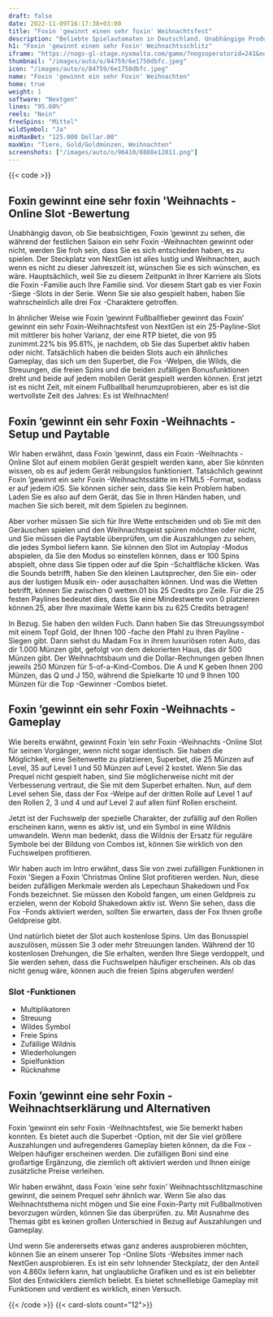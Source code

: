 ```yaml
---
draft: false
date: 2022-11-09T16:17:38+03:00
title: "Foxin 'gewinnt einen sehr foxin' Weihnachtsfest"
description: "Beliebte Spielautomaten in Deutschland. Unabhängige Produktbewertungen und exklusive Anmeldeangebote. Jetzt spielen!"
h1: "Foxin 'gewinnt einen sehr Foxin' Weihnachtsschlitz"
iframe: "https://nogs-gl-stage.nyxmalta.com/game/?nogsoperatorid=241&nogsgameid=70308&sessionid=&accountid=&nogsmode=demo&nogslang=en_us&nogscurrency=EUR&clienttype=html5&lobbyurl=http://demo.nyxinteractive.com?session="
thumbnail: "/images/auto/o/84759/6e1750dbfc.jpeg"
icon: "/images/auto/o/84759/6e1750dbfc.jpeg"
name: "Foxin 'gewinnt ein sehr Foxin' Weihnachten"
home: true
weight: 1
software: "Nextgen"
lines: "95.60%"
reels: "Nein"
freeSpins: "Mittel"
wildSymbol: "Ja"
minMaxBet: "125.000 Dollar.00"
maxWin: "Tiere, Gold/Goldmünzen, Weihnachten"
screenshots: ["/images/auto/o/96410/8888e12011.png"]
---
```


{{< code >}}<h2>Foxin gewinnt eine sehr foxin 'Weihnachts -Online Slot -Bewertung</h2><p>Unabhängig davon, ob Sie beabsichtigen, Foxin ’gewinnt zu sehen, die während der festlichen Saison ein sehr Foxin -Weihnachten gewinnt oder nicht, werden Sie froh sein, dass Sie es sich entschieden haben, es zu spielen. Der Steckplatz von NextGen ist alles lustig und Weihnachten, auch wenn es nicht zu dieser Jahreszeit ist, wünschen Sie es sich wünschen, es wäre. Hauptsächlich, weil Sie zu diesem Zeitpunkt in Ihrer Karriere als Slots die Foxin -Familie auch Ihre Familie sind. Vor diesem Start gab es vier Foxin -Siege -Slots in der Serie. Wenn Sie sie also gespielt haben, haben Sie wahrscheinlich alle drei Fox -Charaktere getroffen.</p><p>In ähnlicher Weise wie Foxin ’gewinnt Fußballfieber gewinnt das Foxin’ gewinnt ein sehr Foxin-Weihnachtsfest von NextGen ist ein 25-Payline-Slot mit mittlerer bis hoher Varianz, der eine RTP bietet, die von 95 zunimmt.22% bis 95.61%, je nachdem, ob Sie das Superbet aktiv haben oder nicht. Tatsächlich haben die beiden Slots auch ein ähnliches Gameplay, das sich um den Superbet, die Fox -Welpen, die Wilds, die Streuungen, die freien Spins und die beiden zufälligen Bonusfunktionen dreht und beide auf jedem mobilen Gerät gespielt werden können. Erst jetzt ist es nicht Zeit, mit einem Fußballball herumzuprobieren, aber es ist die wertvollste Zeit des Jahres: Es ist Weihnachten!</p><h2>Foxin ’gewinnt ein sehr Foxin -Weihnachts -Setup und Paytable</h2><p>Wir haben erwähnt, dass Foxin ’gewinnt, dass ein Foxin -Weihnachts -Online Slot auf einem mobilen Gerät gespielt werden kann, aber Sie könnten wissen, ob es auf jedem Gerät reibungslos funktioniert. Tatsächlich gewinnt Foxin ’gewinnt ein sehr Foxin -Weihnachtsstätte im HTML5 -Format, sodass er auf jedem iOS. Sie können sicher sein, dass Sie kein Problem haben. Laden Sie es also auf dem Gerät, das Sie in Ihren Händen haben, und machen Sie sich bereit, mit dem Spielen zu beginnen.</p><p>Aber vorher müssen Sie sich für Ihre Wette entscheiden und ob Sie mit den Geräuschen spielen und den Weihnachtsgeist spüren möchten oder nicht, und Sie müssen die Paytable überprüfen, um die Auszahlungen zu sehen, die jedes Symbol liefern kann. Sie können den Slot im Autoplay -Modus abspielen, da Sie den Modus so einstellen können, dass er 100 Spins abspielt, ohne dass Sie tippen oder auf die Spin -Schaltfläche klicken. Was die Sounds betrifft, haben Sie den kleinen Lautsprecher, den Sie ein- oder aus der lustigen Musik ein- oder ausschalten können. Und was die Wetten betrifft, können Sie zwischen 0 wetten.01 bis 25 Credits pro Zeile. Für die 25 festen Paylines bedeutet dies, dass Sie eine Mindestwette von 0 platzieren können.25, aber Ihre maximale Wette kann bis zu 625 Credits betragen!</p><p>In Bezug. Sie haben den wilden Fuch. Dann haben Sie das Streuungssymbol mit einem Topf Gold, der Ihnen 100 -fache den Pfahl zu Ihren Payline -Siegen gibt. Dann siehst du Madam Fox in ihrem luxuriösen roten Auto, das dir 1.000 Münzen gibt, gefolgt von dem dekorierten Haus, das dir 500 Münzen gibt. Der Weihnachtsbaum und die Dollar-Rechnungen geben Ihnen jeweils 250 Münzen für 5-of-a-Kind-Combos. Die A und K geben Ihnen 200 Münzen, das Q und J 150, während die Spielkarte 10 und 9 Ihnen 100 Münzen für die Top -Gewinner -Combos bietet.</p><h2>Foxin ’gewinnt ein sehr Foxin -Weihnachts -Gameplay</h2><p>Wie bereits erwähnt, gewinnt Foxin ’ein sehr Foxin -Weihnachts -Online Slot für seinen Vorgänger, wenn nicht sogar identisch. Sie haben die Möglichkeit, eine Seitenwette zu platzieren, Superbet, die 25 Münzen auf Level, 35 auf Level 1 und 50 Münzen auf Level 2 kostet. Wenn Sie das Prequel nicht gespielt haben, sind Sie möglicherweise nicht mit der Verbesserung vertraut, die Sie mit dem Superbet erhalten. Nun, auf dem Level sehen Sie, dass der Fox -Welpe auf der dritten Rolle auf Level 1 auf den Rollen 2, 3 und 4 und auf Level 2 auf allen fünf Rollen erscheint.</p><p>Jetzt ist der Fuchswelp der spezielle Charakter, der zufällig auf den Rollen erscheinen kann, wenn es aktiv ist, und ein Symbol in eine Wildnis umwandeln. Wenn man bedenkt, dass die Wildnis der Ersatz für reguläre Symbole bei der Bildung von Combos ist, können Sie wirklich von den Fuchswelpen profitieren.</p><p>Wir haben auch im Intro erwähnt, dass Sie von zwei zufälligen Funktionen in Foxin 'Siegen a Foxin ’Christmas Online Slot profitieren werden. Nun, diese beiden zufälligen Merkmale werden als Lepechaun Shakedown und Fox Fonds bezeichnet. Sie müssen den Kobold fangen, um einen Geldpreis zu erzielen, wenn der Kobold Shakedown aktiv ist. Wenn Sie sehen, dass die Fox -Fonds aktiviert werden, sollten Sie erwarten, dass der Fox Ihnen große Geldpreise gibt.</p><p>Und natürlich bietet der Slot auch kostenlose Spins. Um das Bonusspiel auszulösen, müssen Sie 3 oder mehr Streuungen landen. Während der 10 kostenlosen Drehungen, die Sie erhalten, werden Ihre Siege verdoppelt, und Sie werden sehen, dass die Fuchswelpen häufiger erscheinen. Als ob das nicht genug wäre, können auch die freien Spins abgerufen werden!</p><h3>
Slot -Funktionen</h3><ul>
<li></span>
Multiplikatoren</li>
<li></span>
Streuung</li>
<li></span>
Wildes Symbol</li>
<li></span>
Freie Spins</li>
<li></span>
Zufällige Wildnis</li>
<li></span>
Wiederholungen</li>
<li></span>
Spielfunktion</li>
<li></span>
Rücknahme</li></ul><h2>Foxin ’gewinnt eine sehr Foxin -Weihnachtserklärung und Alternativen</h2><p>Foxin ’gewinnt ein sehr Foxin -Weihnachtsfest, wie Sie bemerkt haben konnten. Es bietet auch die Superbet -Option, mit der Sie viel größere Auszahlungen und aufregenderes Gameplay bieten können, da die Fox -Welpen häufiger erscheinen werden. Die zufälligen Boni sind eine großartige Ergänzung, die ziemlich oft aktiviert werden und Ihnen einige zusätzliche Preise verleihen.</p><p>Wir haben erwähnt, dass Foxin 'eine sehr foxin' Weihnachtsschlitzmaschine gewinnt, die seinem Prequel sehr ähnlich war. Wenn Sie also das Weihnachtsthema nicht mögen und Sie eine Foxin-Party mit Fußballmotiven bevorzugen würden, können Sie das überprüfen. zu. Mit Ausnahme des Themas gibt es keinen großen Unterschied in Bezug auf Auszahlungen und Gameplay.</p><p>Und wenn Sie andererseits etwas ganz anderes ausprobieren möchten, können Sie an einem unserer Top -Online Slots -Websites immer nach NextGen ausprobieren. Es ist ein sehr lohnender Steckplatz, der den Anteil von 4.860x liefern kann, hat unglaubliche Grafiken und es ist ein beliebter Slot des Entwicklers ziemlich beliebt. Es bietet schnelllebige Gameplay mit Funktionen und verdient es wirklich, einen Versuch.</p>{{< /code >}}
{{< card-slots count="12">}}